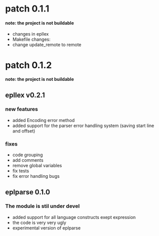 # patch 0.1.1
#### note: the project is not buildable
* changes in epllex
* Makefile changes:
*   change update_remote to remote 

# patch 0.1.2
#### note: the project is not buildable
## epllex v0.2.1
### new features
* added Encoding error method
* added support for the parser error handling system (saving start line and offset)

### fixes
* code grouping
* add comments  
* remove global variables
* fix tests 
* fix error handling bugs

## eplparse 0.1.0
### The module is stil under devel
* added support for all language constructs exept expression 
* the code is very very ugly
* experimental version of eplparse
